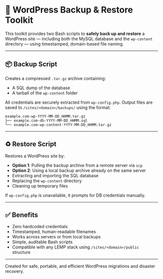 # 🧰 WordPress Backup & Restore Toolkit

This toolkit provides two Bash scripts to **safely back up and restore** a WordPress site — including both the MySQL database and the `wp-content` directory — using timestamped, domain-based file naming.

---

## 📦 Backup Script

Creates a compressed `.tar.gz` archive containing:
- A SQL dump of the database
- A tarball of the `wp-content` folder

All credentials are securely extracted from `wp-config.php`. Output files are saved to `/sites/<domain>/backups/` using the format:

```
example.com-wp-YYYY-MM-DD_HHMM.tar.gz
├── example.com-db-YYYY-MM-DD_HHMM.sql
└── example.com-wp-content-YYYY-MM-DD_HHMM.tar.gz
```

---

## ♻️ Restore Script

Restores a WordPress site by:
- **Option 1**: Pulling the backup archive from a remote server via `scp`
- **Option 2**: Using a local backup archive already on the same server
- Extracting and importing the SQL database
- Replacing the `wp-content` directory
- Cleaning up temporary files

If `wp-config.php` is unavailable, it prompts for DB credentials manually.

---

## ✅ Benefits

- Zero hardcoded credentials
- Timestamped, human-readable filenames
- Works across servers or from local backups
- Simple, auditable Bash scripts
- Compatible with any LEMP stack using `/sites/<domain>/public` structure

---

Created for safe, portable, and efficient WordPress migrations and disaster recovery.
